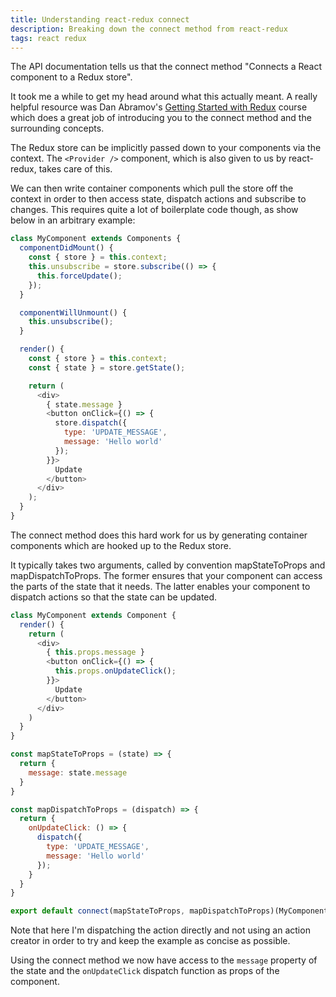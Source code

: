 ```yaml
---
title: Understanding react-redux connect
description: Breaking down the connect method from react-redux
tags: react redux
---
```


The API documentation tells us that the connect method "Connects a React component to a Redux store".

It took me a while to get my head around what this actually meant. A really helpful resource was Dan Abramov's 
[Getting Started with Redux](https://egghead.io/courses/getting-started-with-redux) course which does a great job of
introducing you to the connect method and the surrounding concepts.

The Redux store can be implicitly passed down to your components via the context. The `<Provider />` component, which is
also given to us by react-redux, takes care of this.

We can then write container components which pull the store off the context in order to then access state, dispatch 
actions and subscribe to changes. This requires quite a lot of boilerplate code though, as show below in an arbitrary 
example:

```js
class MyComponent extends Components {
  componentDidMount() {
    const { store } = this.context;
    this.unsubscribe = store.subscribe(() => {
      this.forceUpdate();
    });
  }

  componentWillUnmount() {
    this.unsubscribe();
  }

  render() {
    const { store } = this.context;
    const { state } = store.getState();

    return (
      <div>
        { state.message }
        <button onClick={() => {
          store.dispatch({
            type: 'UPDATE_MESSAGE',
            message: 'Hello world'
          });
        }}>
          Update
        </button>
      </div>
    );
  }
}
```

The connect method does this hard work for us by generating container components which are hooked up to the Redux 
store.

It typically takes two arguments, called by convention mapStateToProps and mapDispatchToProps. The former ensures that
your component can access the parts of the state that it needs. The latter enables your component to dispatch actions
so that the state can be updated.

```js
class MyComponent extends Component {
  render() {
    return (
      <div>
        { this.props.message }
        <button onClick={() => {
          this.props.onUpdateClick();
        }}>
          Update
        </button>
      </div>
    )
  }
}

const mapStateToProps = (state) => {
  return {
    message: state.message
  }
}

const mapDispatchToProps = (dispatch) => {
  return {
    onUpdateClick: () => {
      dispatch({
        type: 'UPDATE_MESSAGE',
        message: 'Hello world'
      });
    }
  }
}

export default connect(mapStateToProps, mapDispatchToProps)(MyComponent);
```

Note that here I'm dispatching the action directly and not using an action creator in order to try and keep the example 
as concise as possible.

Using the connect method we now have access to the `message` property of the state and the `onUpdateClick` dispatch 
function as props of the component.
